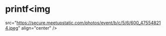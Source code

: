 # printf﻿<img
  src="https://secure.meetupstatic.com/photos/event/b/c/5/6/600_475548214.jpeg"
  align="center"
/>

